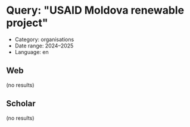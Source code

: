 # Query: "USAID Moldova renewable project"
- Category: organisations
- Date range: 2024–2025
- Language: en

## Web

(no results)

## Scholar

(no results)

